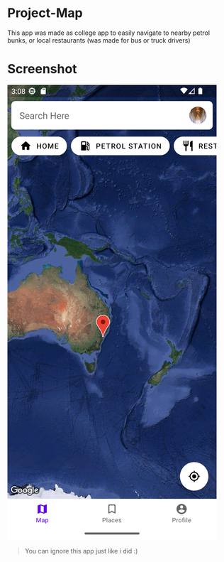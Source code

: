 # Project-Map
This app was made as college app to easily navigate to nearby petrol bunks, or local restaurants (was made for bus or truck drivers)

# Screenshot
![](./screenshot/map.png)

> You can ignore this app just like i did :)
